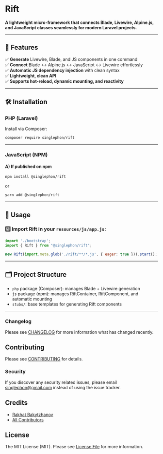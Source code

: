 # Rift

**A lightweight micro-framework that connects Blade, Livewire, Alpine.js, and JavaScript classes seamlessly for modern Laravel projects.**

---

## 🚀 Features

✅ **Generate** Livewire, Blade, and JS components in one command  
✅ **Connect** Blade ↔ Alpine.js ↔ JavaScript ↔ Livewire effortlessly  
✅ **Automatic JS dependency injection** with clean syntax  
✅ **Lightweight, clean API**  
✅ **Supports hot-reload, dynamic mounting, and reactivity**

---

## 🛠️ Installation

### PHP (Laravel)

Install via Composer:

```bash
composer require singlephon/rift
````

[//]: # (Publish stubs &#40;optional&#41;:)

[//]: # ()
[//]: # (```bash)

[//]: # (php artisan vendor:publish --tag=rift-stubs)

[//]: # (```)

[//]: # (Generate a new Rift component:)

[//]: # ()
[//]: # (```bash)

[//]: # (php artisan rift:make Foo/Bar)

[//]: # (```)

---

### JavaScript (NPM)

#### A) If published on npm

```bash
npm install @singlephon/rift
```

or

```bash
yarn add @singlephon/rift
```

[//]: # (#### B&#41; If installing locally)

[//]: # ()
[//]: # (```bash)

[//]: # (npm install /path/to/rift/js)

[//]: # (```)

---

## 🧩 Usage

### 1️⃣ Import Rift in your `resources/js/app.js`:

```js
import './bootstrap';
import { Rift } from "@singlephon/rift";

new Rift(import.meta.glob('./rift/**/*.js', { eager: true })).start();
```

[//]: # (---)

[//]: # (### 2️⃣ Use in Blade:)

[//]: # ()
[//]: # (```blade)

[//]: # (<x-rift component="foo.bar">)

[//]: # (    <button @click="rift.plus&#40;&#41;">Increment</button>)

[//]: # (    <p x-text="rift.count"></p>)

[//]: # (</x-rift>)

[//]: # (```)

---

## 🗂 Project Structure

* `php` package (Composer): manages Blade + Livewire generation
* `js` package (npm): manages RiftContainer, RiftComponent, and automatic mounting
* `stubs/`: base templates for generating Rift components

---

### Changelog

Please see [CHANGELOG](CHANGELOG.md) for more information what has changed recently.

## Contributing

Please see [CONTRIBUTING](CONTRIBUTING.md) for details.

### Security

If you discover any security related issues, please email singlephon@gmail.com instead of using the issue tracker.

## Credits

-   [Rakhat Bakytzhanov](https://github.com/singlephon)
-   [All Contributors](../../contributors)

## License

The MIT License (MIT). Please see [License File](LICENSE.md) for more information.
